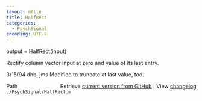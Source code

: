 ```yaml
---
layout: mfile
title: HalfRect
categories:
  - PsychSignal
encoding: UTF-8
---
```


output = HalfRect(input)  

Rectify column vector input at zero and value of its last entry.  

3/15/94     dhb, jms        Modified to truncate at last value, too.  


<div class="code_header" style="text-align:right;">
  <span style="float:left;">Path&nbsp;&nbsp;</span> <span class="counter">Retrieve <a href=
  "https://raw.github.com/Psychtoolbox-3/Psychtoolbox-3/beta/./PsychSignal/HalfRect.m">current version from GitHub</a> | View <a href=
  "https://github.com/Psychtoolbox-3/Psychtoolbox-3/commits/beta/./PsychSignal/HalfRect.m">changelog</a></span>
</div>
<div class="code">
  <code>./PsychSignal/HalfRect.m</code>
</div>
